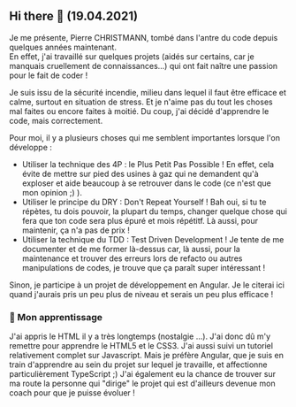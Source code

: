 ## Hi there 👋 (19.04.2021)

Je me présente, Pierre CHRISTMANN, tombé dans l'antre du code depuis quelques années maintenant.  
En effet, j'ai travaillé sur quelques projets (aidés sur certains, car je manquais cruellement de connaissances...) qui ont fait naître une passion pour le fait de coder !  

Je suis issu de la sécurité incendie, milieu dans lequel il faut être efficace et calme, surtout en situation de stress. Et je n'aime pas du tout les choses mal faites ou encore faites à moitié. Du coup, j'ai décidé d'apprendre le code, mais correctement.

Pour moi, il y a plusieurs choses qui me semblent importantes lorsque l'on développe : 
- Utiliser la technique des 4P : le Plus Petit Pas Possible ! En effet, cela évite de mettre sur pied des usines à gaz qui ne demandent qu'à exploser et aide beaucoup à se retrouver dans le code (ce n'est que mon opinion ;) ).
- Utiliser le principe du DRY : Don't Repeat Yourself ! Bah oui, si tu te répètes, tu dois pouvoir, la plupart du temps, changer quelque chose qui fera que ton code sera plus épuré et mois répétitf. Là aussi, pour maintenir, ça n'a pas de prix !
- Utiliser la technique du TDD : Test Driven Development ! Je tente de me documenter et de me former là-dessus car, là aussi, pour la maintenance et trouver des erreurs lors de refacto ou autres manipulations de codes, je trouve que ça paraît super intéressant !

Sinon, je participe à un projet de développement en Angular. Je le citerai ici quand j'aurais pris un peu plus de niveau et serais un peu plus efficace ! 

### 🔭 Mon apprentissage

J'ai appris le HTML il y a très longtemps (nostalgie ...). J'ai donc dû m'y remettre pour apprendre le HTML5 et le CSS3. J'ai aussi suivi un tutoriel relativement complet sur Javascript. Mais je préfère Angular, que je suis en train d'apprendre au sein du projet sur lequel je travaille, et affectionne particulièrement TypeScript ;)
J'ai également eu la chance de trouver sur ma route la personne qui "dirige" le projet qui est d'ailleurs devenue mon coach pour que je puisse évoluer !


<!--
**Talzatior/Talzatior** is a ✨ _special_ ✨ repository because its `README.md` (this file) appears on your GitHub profile.

Here are some ideas to get you started:

- 🔭 I’m currently working on ...
- 🌱 I’m currently learning ...
- 👯 I’m looking to collaborate on ...
- 🤔 I’m looking for help with ...
- 💬 Ask me about ...
- 📫 How to reach me: ...
- 😄 Pronouns: ...
- ⚡ Fun fact: ...
-->
